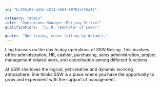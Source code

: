 ```yaml
---
id: "bc29b183-a13e-e211-a564-00783af55a15"

category: "Admin"
role:  "Operations Manager (Beijing Office)"
qualifications:  "LL.B. (Bachelor of Laws)"

quote:  "Not trying, means failing by default."
---
```


Ling focuses on the day to day operations of SSW Beijing. This involves office administration, HR, cashier, purchasing, sales administration, project management related work, and coordination among different functions.  

 At SSW she loves the logical, yet creative and dynamic working atmosphere. She thinks SSW is a place where you have the opportunity to grow and experiment with the support of management.